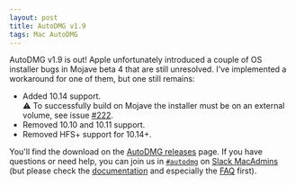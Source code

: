 ```yaml
---
layout: post
title: AutoDMG v1.9
tags: Mac AutoDMG
---
```


AutoDMG v1.9 is out! Apple unfortunately introduced a couple of OS installer bugs in Mojave beta 4 that are still unresolved. I've implemented a workaround for one of them, but one still remains:

* Added 10.14 support. <br> ⚠️ To successfully build on Mojave the installer must be on an external volume, see issue [#222](https://github.com/MagerValp/AutoDMG/issues/222).
* Removed 10.10 and 10.11 support.
* Removed HFS+ support for 10.14+.

You'll find the download on the [AutoDMG releases](https://github.com/MagerValp/AutoDMG/releases) page. If you have questions or need help, you can join us in [`#autodmg`](https://macadmins.slack.com/archives/autodmg) on [Slack MacAdmins](http://macadmins.org) (but please check the [documentation](https://github.com/MagerValp/AutoDMG/wiki) and especially the [FAQ](https://github.com/MagerValp/AutoDMG/wiki/FAQ) first).
